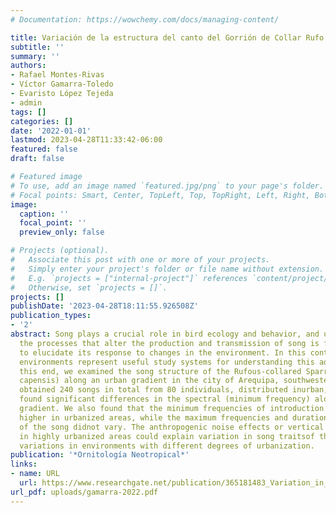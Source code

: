 ```yaml
---
# Documentation: https://wowchemy.com/docs/managing-content/

title: Variación de la estructura del canto del Gorrión de Collar Rufo (Zonotrichia capensis) a lo largo de un gradiente urbano en el suroeste del Perú
subtitle: ''
summary: ''
authors:
- Rafael Montes-Rivas
- Víctor Gamarra-Toledo
- Evaristo López Tejeda
- admin
tags: []
categories: []
date: '2022-01-01'
lastmod: 2023-04-28T11:33:42-06:00
featured: false
draft: false

# Featured image
# To use, add an image named `featured.jpg/png` to your page's folder.
# Focal points: Smart, Center, TopLeft, Top, TopRight, Left, Right, BottomLeft, Bottom, BottomRight.
image:
  caption: ''
  focal_point: ''
  preview_only: false

# Projects (optional).
#   Associate this post with one or more of your projects.
#   Simply enter your project's folder or file name without extension.
#   E.g. `projects = ["internal-project"]` references `content/project/deep-learning/index.md`.
#   Otherwise, set `projects = []`.
projects: []
publishDate: '2023-04-28T18:11:55.926508Z'
publication_types:
- '2'
abstract: Song plays a crucial role in bird ecology and behavior, and understanding
  the processes that alter the production and transmission of song is fundamental
  to elucidate its response to changes in the environment. In this context, urban
  environments represent useful study systems for understanding this adaptation. To
  this end, we examined the song structure of the Rufous-collared Sparrow (Zonotrichia
  capensis) along an urban gradient in the city of Arequipa, southwestern Peru. We
  obtained 240 songs in total from 80 individuals, distributed inurban, subur-ban,  rural,  and  wild  areas,  and  we  analyzed  the  maximum  frequency,  minimum  frequency  and  duration  of  the  introduction  and  trill.We
  found significant differences in the spectral (minimum frequency) along the urban
  gradient. We also found that the minimum frequencies of introduction and trill were
  higher in urbanized areas, while the maximum frequencies and durations of both parts
  of the song didnot vary. The anthropogenic noise effects or vertical concrete structures
  in highly urbanized areas could explain variation in song traitsof this common species  in  the  city  of  Arequipa,  and  this  study  shows  that  the  minimum  frequency  of  this  species  is  the  most  susceptible  parameter  pre-senting
  variations in environments with different degrees of urbanization.
publication: '*Ornitología Neotropical*'
links:
- name: URL
  url: https://www.researchgate.net/publication/365181483_Variation_in_song_structure_of_the_Rufous-collared_Sparrow_Zonotrichia_capensis_along_an_urban_gradient_in_southwestern_Peru
url_pdf: uploads/gamarra-2022.pdf
---
```

